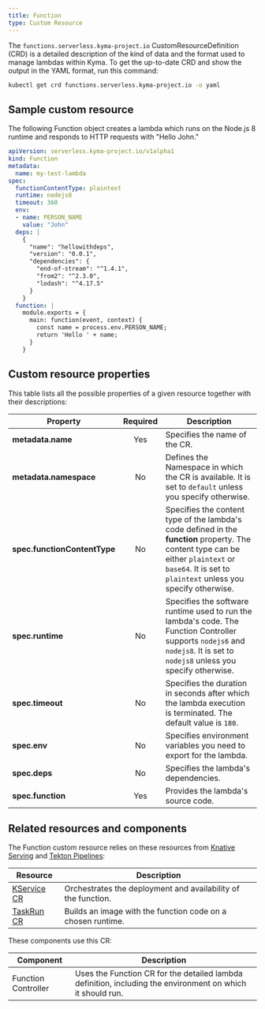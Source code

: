 ```yaml
---
title: Function
type: Custom Resource
---
```


The `functions.serverless.kyma-project.io` CustomResourceDefinition (CRD) is a detailed description of the kind of data and the format used to manage lambdas within Kyma. To get the up-to-date CRD and show the output in the YAML format, run this command:

```bash
kubectl get crd functions.serverless.kyma-project.io -o yaml
```

## Sample custom resource

The following Function object creates a lambda which runs on the Node.js 8 runtime and responds to HTTP requests with "Hello John."

```yaml
apiVersion: serverless.kyma-project.io/v1alpha1
kind: Function
metadata:
  name: my-test-lambda
spec:
  functionContentType: plaintext
  runtime: nodejs8
  timeout: 360
  env:
  - name: PERSON_NAME
    value: "John"
  deps: |
    {
      "name": "hellowithdeps",
      "version": "0.0.1",
      "dependencies": {
        "end-of-stream": "^1.4.1",
        "from2": "^2.3.0",
        "lodash": "^4.17.5"
      }
    }
  function: |
    module.exports = {
      main: function(event, context) {
        const name = process.env.PERSON_NAME;
        return 'Hello ' + name;
      }
    }
```

## Custom resource properties

This table lists all the possible properties of a given resource together with their descriptions:

| Property | Required | Description |
|----------|:---------:|-------------|
| **metadata.name** | Yes | Specifies the name of the CR. |
| **metadata.namespace** | No | Defines the Namespace in which the CR is available. It is set to `default` unless you specify otherwise. |
| **spec.functionContentType** | No | Specifies the content type of the lambda's code defined in the **function** property. The content type can be either `plaintext` or `base64`. It is set to `plaintext` unless you specify otherwise.|
| **spec.runtime** | No | Specifies the software runtime used to run the lambda's code. The Function Controller supports `nodejs6` and `nodejs8`. It is set to `nodejs8` unless you specify otherwise. |
| **spec.timeout** | No | Specifies the duration in seconds after which the lambda execution is terminated. The default value is `180`. |
| **spec.env** | No | Specifies environment variables you need to export for the lambda. |
| **spec.deps** | No | Specifies the lambda's dependencies. |
| **spec.function** | Yes | Provides the lambda's source code. |

## Related resources and components

The Function custom resource relies on these resources from [Knative Serving](https://knative.dev/docs/serving/) and [Tekton Pipelines](https://github.com/tektoncd/pipeline):

| Resource | Description |
|----------|-------------|
|[KService CR](https://github.com/knative/docs/blob/master/docs/serving/spec/knative-api-specification-1.0.md#service) | Orchestrates the deployment and availability of the function.|
|[TaskRun CR](https://github.com/tektoncd/pipeline/blob/master/docs/taskruns.md) | Builds an image with the function code on a chosen runtime. |

These components use this CR:

| Component   |   Description |
|-------------|---------------|
| Function Controller |  Uses the Function CR for the detailed lambda definition, including the environment on which it should run. |
